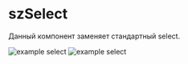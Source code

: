 # szSelect
Данный компонент заменяет стандартный select.

![example select](https://github.com/mrs4z/szSelect/blob/master/res/select1.png)
![example select](https://github.com/mrs4z/szSelect/blob/master/res/select2.png)
